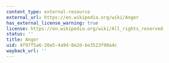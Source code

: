 ```yaml
---
content_type: external-resource
external_url: https://en.wikipedia.org/wiki/Anger
has_external_license_warning: true
license: https://en.wikipedia.org/wiki/All_rights_reserved
status: ''
title: Anger
uid: 4f97f5a6-20a5-4a9d-8e2d-be3523f90a4c
wayback_url: ''
---
```

